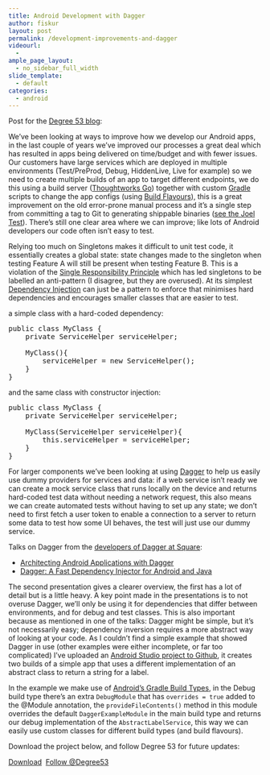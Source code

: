 ```yaml
---
title: Android Development with Dagger
author: fiskur
layout: post
permalink: /development-improvements-and-dagger
videourl:
  - 
ample_page_layout:
  - no_sidebar_full_width
slide_template:
  - default
categories:
  - android
---
```

Post for the <a href="http://www.degree53.com/blog/2015/january/android-development-with-dagger" target="_blank">Degree 53 blog</a>:

We&#8217;ve been looking at ways to improve how we develop our Android apps, in the last couple of years we&#8217;ve improved our processes a great deal which has resulted in apps being delivered on time/budget and with fewer issues. Our customers have large services which are deployed in multiple environments (Test/PreProd, Debug, HiddenLive, Live for example) so we need to create multiple builds of an app to target different endpoints, we do this using a build server (<a href="http://www.thoughtworks.com/products/go-continuous-delivery" target="_blank">Thoughtworks Go</a>) together with custom <a href="http://tools.android.com/tech-docs/new-build-system/user-guide" target="_blank">Gradle</a> scripts to change the app configs (using <a href="http://tools.android.com/tech-docs/new-build-system/build-system-concepts" target="_blank">Build Flavours</a>), this is a great improvement on the old error-prone manual process and it&#8217;s a single step from committing a tag to Git to generating shippable binaries (<a href="http://www.joelonsoftware.com/articles/fog0000000043.html" target="_blank">see the Joel Test</a>). There&#8217;s still one clear area where we can improve; like lots of Android developers our code often isn&#8217;t easy to test.

<!--more-->

Relying too much on Singletons makes it difficult to unit test code, it essentially creates a global state: state changes made to the singleton when testing Feature A will still be present when testing Feature B. This is a violation of the <a href="https://en.wikipedia.org/wiki/Single_responsibility_principle" target="_blank">Single Responsibility Principle</a> which has led singletons to be labelled an anti-pattern (I disagree, but they are overused). At its simplest <a href="http://en.wikipedia.org/wiki/Dependency_injection" target="_blank">Dependency Injection</a> can just be a pattern to enforce that minimises hard dependencies and encourages smaller classes that are easier to test.

a simple class with a hard-coded dependency:

<pre>
public class MyClass {
	private ServiceHelper serviceHelper;

	MyClass(){
		serviceHelper = new ServiceHelper();
	}
}
</pre>

and the same class with constructor injection:

<pre>
public class MyClass {
	private ServiceHelper serviceHelper;
	
	MyClass(ServiceHelper serviceHelper){
		this.serviceHelper = serviceHelper;
	}
}
</pre>

For larger components we&#8217;ve been looking at using <a href="http://square.github.io/dagger/" target="_blank">Dagger</a> to help us easily use dummy providers for services and data: if a web service isn&#8217;t ready we can create a mock service class that runs locally on the device and returns hard-coded test data without needing a network request, this also means we can create automated tests without having to set up any state; we don&#8217;t need to first fetch a user token to enable a connection to a server to return some data to test how some UI behaves, the test will just use our dummy service. 

Talks on Dagger from the [developers of Dagger at Square][1]: 

  * <a href="https://www.parleys.com/play/529bde2ce4b0e619540cc3ae/chapter0/about" target="_blank">Architecting Android Applications with Dagger</a>
  * <a href="http://www.infoq.com/presentations/Dagger" target="_blank">Dagger: A Fast Dependency Injector for Android and Java</a>

The second presentation gives a clearer overview, the first has a lot of detail but is a little heavy. A key point made in the presentations is to not overuse Dagger, we&#8217;ll only be using it for dependencies that differ between environments, and for debug and test classes. This is also important because as mentioned in one of the talks: Dagger might be simple, but it&#8217;s not necessarily easy; dependency inversion requires a more abstract way of looking at your code. As I couldn&#8217;t find a simple example that showed Dagger in use (other examples were either incomplete, or far too complicated) I&#8217;ve uploaded an <a href="https://github.com/Degree53/AndroidDaggerExample" target="_blank">Android Studio project to Github</a>, it creates two builds of a simple app that uses a different implementation of an abstract class to return a string for a label.

In the example we make use of <a href="http://tools.android.com/tech-docs/new-build-system/user-guide#TOC-Build-Types" target="_blank">Android&#8217;s Gradle Build Types</a>, in the Debug build type there&#8217;s an extra `DebugModule` that has `overrides = true` added to the @Module annotation, the `provideFileContents()` method in this module overrides the default `DaggerExampleModule` in the main build type and returns our debug implementation of the `AbstractLabelService`, this way we can easily use custom classes for different build types (and build flavours). 

Download the project below, and follow Degree 53 for future updates:

<a class="github-button" href="https://github.com/Degree53/AndroidDaggerExample/archive/master.zip" data-icon="octicon-cloud-download" data-style="mega">Download</a>&nbsp;&nbsp;<a class="github-button" href="https://github.com/Degree53" data-style="mega">Follow @Degree53</a>

 [1]: http://square.github.io/